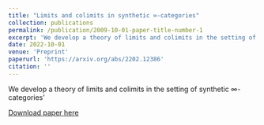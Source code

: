 ```yaml
---
title: "Limits and colimits in synthetic ∞-categories"
collection: publications
permalink: /publication/2009-10-01-paper-title-number-1
excerpt: 'We develop a theory of limits and colimits in the setting of synthetic ∞-categories'
date: 2022-10-01
venue: 'Preprint'
paperurl: 'https://arxiv.org/abs/2202.12386'
citation: ''
---
```

We develop a theory of limits and colimits in the setting of synthetic ∞-categories'

[Download paper here](https://arxiv.org/abs/2202.12386)
